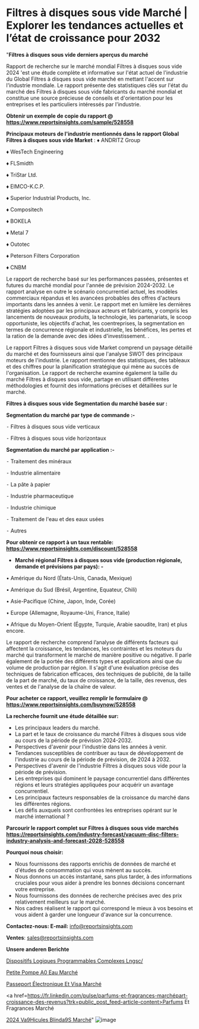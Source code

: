 # Filtres à disques sous vide Marché | Explorer les tendances actuelles et l’état de croissance pour 2032

"<strong>Filtres à disques sous vide derniers aperçus du marché</strong>

Rapport de recherche sur le marché mondial Filtres à disques sous vide 2024 'est une étude complète et informative sur l'état actuel de l'industrie du Global Filtres à disques sous vide marché en mettant l'accent sur l'industrie mondiale. Le rapport présente des statistiques clés sur l'état du marché des Filtres à disques sous vide fabricants du marché mondial et constitue une source précieuse de conseils et d'orientation pour les entreprises et les particuliers intéressés par l'industrie.

<strong>Obtenir un exemple de copie du rapport @ <a href=https://www.reportsinsights.com/sample/528558>https://www.reportsinsights.com/sample/528558</a></strong>

<strong>Principaux moteurs de l'industrie mentionnés dans le rapport Global Filtres à disques sous vide Market</strong> :
♦ ANDRITZ Group

♦ WesTech Engineering

♦ FLSmidth

♦ TriStar Ltd.

♦ EIMCO-K.C.P.

♦ Superior Industrial Products, Inc.

♦ Compositech

♦ BOKELA

♦ Metal 7

♦ Outotec

♦ Peterson Filters Corporation

♦ CNBM

Le rapport de recherche basé sur les performances passées, présentes et futures du marché mondial pour l'année de prévision 2024-2032. Le rapport analyse en outre le scénario concurrentiel actuel, les modèles commerciaux répandus et les avancées probables des offres d'acteurs importants dans les années à venir. Le rapport met en lumière les dernières stratégies adoptées par les principaux acteurs et fabricants, y compris les lancements de nouveaux produits, la technologie, les partenariats, le scoop opportuniste, les objectifs d'achat, les coentreprises, la segmentation en termes de concurrence régionale et industrielle, les bénéfices, les pertes et la ration de la demande avec des idées d'investissement. .

Le rapport Filtres à disques sous vide Market comprend un paysage détaillé du marché et des fournisseurs ainsi que l'analyse SWOT des principaux moteurs de l'industrie. Le rapport mentionne des statistiques, des tableaux et des chiffres pour la planification stratégique qui mène au succès de l'organisation. Le rapport de recherche examine également la taille du marché Filtres à disques sous vide, partage en utilisant différentes méthodologies et fournit des informations précises et détaillées sur le marché.

<strong>Filtres à disques sous vide Segmentation du marché basée sur :</strong>

<strong>Segmentation du marché par type de commande :-</strong>

⁃ Filtres à disques sous vide verticaux

⁃ Filtres à disques sous vide horizontaux

<strong>Segmentation du marché par application :-</strong>

⁃ Traitement des minéraux

⁃ Industrie alimentaire

⁃ La pâte à papier

⁃ Industrie pharmaceutique

⁃ Industrie chimique

⁃ Traitement de l'eau et des eaux usées

⁃ Autres

<strong>Pour obtenir ce rapport à un taux rentable: <a href=https://www.reportsinsights.com/discount/528558>https://www.reportsinsights.com/discount/528558</a></strong>
<ul>
  <li><strong>Marché régional Filtres à disques sous vide (production régionale, demande et prévisions par pays): -</strong></li>
</ul>
• Amérique du Nord (États-Unis, Canada, Mexique)

• Amérique du Sud (Brésil, Argentine, Equateur, Chili)

• Asie-Pacifique (Chine, Japon, Inde, Corée)

• Europe (Allemagne, Royaume-Uni, France, Italie)

• Afrique du Moyen-Orient (Égypte, Turquie, Arabie saoudite, Iran) et plus encore.

Le rapport de recherche comprend l’analyse de différents facteurs qui affectent la croissance, les tendances, les contraintes et les moteurs du marché qui transforment le marché de manière positive ou négative. Il parle également de la portée des différents types et applications ainsi que du volume de production par région. Il s'agit d'une évaluation précise des techniques de fabrication efficaces, des techniques de publicité, de la taille de la part de marché, du taux de croissance, de la taille, des revenus, des ventes et de l'analyse de la chaîne de valeur.

<strong>Pour acheter ce rapport, veuillez remplir le formulaire @   <a href=https://www.reportsinsights.com/buynow/528558>https://www.reportsinsights.com/buynow/528558</a></strong>

<strong>La recherche fournit une étude détaillée sur:</strong>
<ul>
  <li>Les principaux leaders du marché.</li>
  <li>La part et le taux de croissance du marché Filtres à disques sous vide au cours de la période de prévision 2024-2032.</li>
  <li>Perspectives d'avenir pour l'industrie dans les années à venir.</li>
  <li>Tendances susceptibles de contribuer au taux de développement de l'industrie au cours de la période de prévision, de 2024 à 2032.</li>
  <li>Perspectives d'avenir de l'industrie Filtres à disques sous vide pour la période de prévision.</li>
  <li>Les entreprises qui dominent le paysage concurrentiel dans différentes régions et leurs stratégies appliquées pour acquérir un avantage concurrentiel.</li>
  <li>Les principaux facteurs responsables de la croissance du marché dans les différentes régions.</li>
  <li>Les défis auxquels sont confrontées les entreprises opérant sur le marché international ?</li>
</ul>

<strong>Parcourir le rapport complet sur Filtres à disques sous vide marchés <a href=https://reportsinsights.com/industry-forecast/vacuum-disc-filters-industry-analysis-and-forecast-2028-528558>https://reportsinsights.com/industry-forecast/vacuum-disc-filters-industry-analysis-and-forecast-2028-528558</a></strong>

<strong>Pourquoi nous choisir:</strong>
<ul>
  <li>Nous fournissons des rapports enrichis de données de marché et d'études de consommation qui vous mènent au succès.</li>
  <li>Nous donnons un accès instantané, sans plus tarder, à des informations cruciales pour vous aider à prendre les bonnes décisions concernant votre entreprise.</li>
  <li>Nous fournissons des données de recherche précises avec des prix relativement meilleurs sur le marché.</li>
  <li>Nos cadres réalisent le rapport qui correspond le mieux à vos besoins et vous aident à garder une longueur d'avance sur la concurrence.</li>
</ul>
<strong>Contactez-nous:
</strong><strong>E-mail:</strong> <a href=mailto:info@reportsinsights.com>info@reportsinsights.com</a>

<strong>Ventes</strong>: <a href=mailto:sales@reportsinsights.com>sales@reportsinsights.com</a>

<strong>Unsere anderen Berichte</strong>

<a href=https://www.linkedin.com/pulse/dispositifs-logiques-programmables-complexes-lngsc/>Dispositifs Logiques Programmables Complexes Lngsc/</a>

<a href=https://www.linkedin.com/pulse/petite-pompe-%C3%A0-eau-march%C3%A9-2024-part-croissance-tdsfc/>Petite Pompe A0 Eau Marché</a>

<a href=https://www.linkedin.com/pulse/passeport-électronique-et-visa-marché-2024-possibilités-kkx0c/>Passeport Électronique Et Visa Marché</a>

<a href=https://fr.linkedin.com/pulse/parfums-et-fragrances-marchépart-croissance-des-revenus?trk=public_post_feed-article-content>Parfums Et Fragrances Marché</a>

<a href=https://www.linkedin.com/pulse/2024-v%C3%A9hicules-blind%C3%A9s-march%C3%A9-paysage-comprenant-v23hf/>2024 Va9Hicules Blinda9S Marché</a>"
![image](https://github.com/daminid12/RItrends/assets/158430485/4868f76b-352c-460d-9e65-68fddef7585b)

